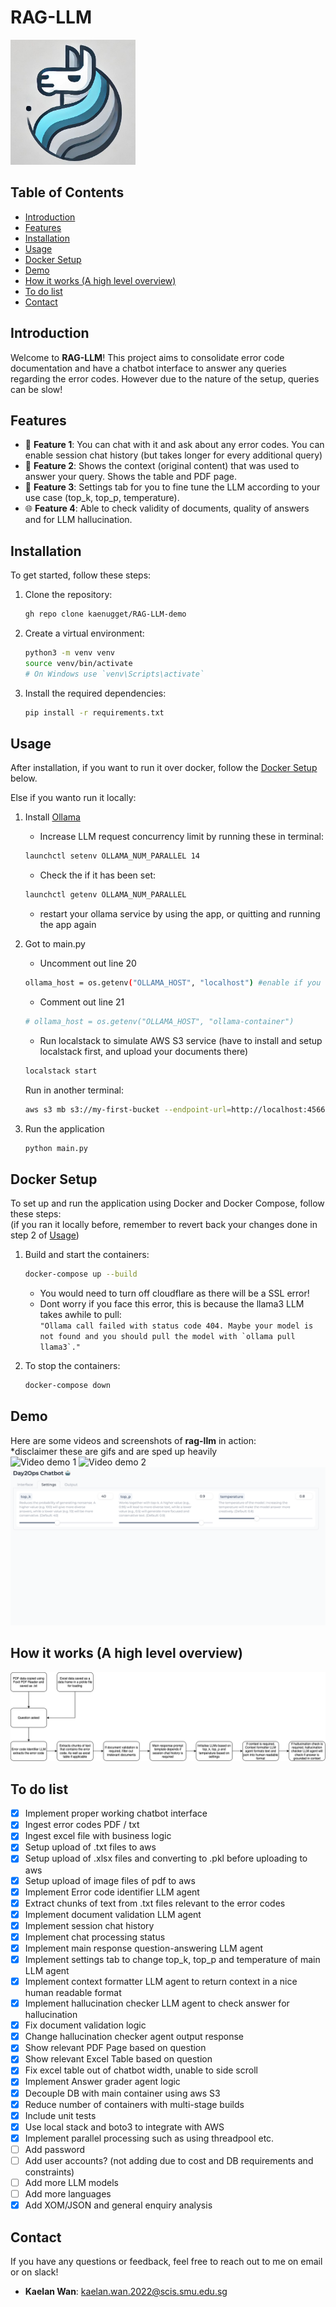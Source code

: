 # RAG-LLM
<img src="assets/bot.png" alt="Project Logo" width="200"/>

## Table of Contents
- [Introduction](#introduction)
- [Features](#features)
- [Installation](#installation)
- [Usage](#usage)
- [Docker Setup](#docker-setup)
- [Demo](#demo)
- [How it works (A high level overview)](#how-it-works-a-high-level-overview)
- [To do list](#to-do-list)
- [Contact](#contact)

## Introduction
Welcome to **RAG-LLM**! This project aims to consolidate error code documentation and have a chatbot interface to answer any queries regarding the error codes. However due to the nature of the setup, queries can be slow! 

## Features
- 🚀 **Feature 1**: You can chat with it and ask about any error codes. You can enable session chat history (but takes longer for every additional query)
- 🎨 **Feature 2**: Shows the context (original content) that was used to answer your query. Shows the table and PDF page.
- 🔧 **Feature 3**: Settings tab for you to fine tune the LLM according to your use case (top_k, top_p, temperature).
- 🌐 **Feature 4**: Able to check validity of documents, quality of answers and for LLM hallucination.

## Installation
To get started, follow these steps:

1. Clone the repository:
   ```sh
   gh repo clone kaenugget/RAG-LLM-demo
   ```

2. Create a virtual environment:
   ```sh
   python3 -m venv venv
   source venv/bin/activate  
   # On Windows use `venv\Scripts\activate`
   ```

3. Install the required dependencies:
   ```sh
   pip install -r requirements.txt
   ```

## Usage
After installation, if you want to run it over docker, follow the [Docker Setup](#docker-setup) below.

Else if you wanto run it locally:

1. Install [Ollama](https://ollama.com/download)
   - Increase LLM request concurrency limit by running these in terminal:
   ```sh
   launchctl setenv OLLAMA_NUM_PARALLEL 14
   ```
   - Check the if it has been set:
   ```sh
   launchctl getenv OLLAMA_NUM_PARALLEL
   ```

   - restart your ollama service by using the app, or quitting and running the app again

2. Got to main.py
    - Uncomment out line 20
    ```sh
    ollama_host = os.getenv("OLLAMA_HOST", "localhost") #enable if you want to run locally and not on docker
    ```

    - Comment out line 21
    ```sh
    # ollama_host = os.getenv("OLLAMA_HOST", "ollama-container")
    ```

   - Run localstack to simulate AWS S3 service (have to install and setup localstack first, and upload your documents there)
   ```sh
   localstack start
   ```
   Run in another terminal:
   ```sh
   aws s3 mb s3://my-first-bucket --endpoint-url=http://localhost:4566
   ```

3. Run the application
    ```sh
    python main.py
    ```

## Docker Setup
To set up and run the application using Docker and Docker Compose, follow these steps:
<br>(if you ran it locally before, remember to revert back your changes done in step 2 of [Usage](#usage))<br>

1. Build and start the containers:
   ```sh
   docker-compose up --build
   ```
   - You would need to turn off cloudflare as there will be a SSL error!
   - Dont worry if you face this error, this is because the llama3 LLM takes awhile to pull: 
   <br>```"Ollama call failed with status code 404. Maybe your model is not found and you should pull the model with `ollama pull llama3`."```

2. To stop the containers:
   ```sh
   docker-compose down
   ```

## Demo
Here are some videos and screenshots of **rag-llm** in action:
<br>*disclaimer these are gifs and are sped up heavily<br>
![Video demo 1](assets/demo/rag-llm-demo.gif)
![Video demo 2](assets/demo/rag-llm-demo-with-context-and-history.gif)
![Screenshot 1](assets/demo/settings.png)

## How it works (A high level overview)
![drawio](assets/demo/rag-llm.drawio.png)

## To do list
- [X] Implement proper working chatbot interface
- [X] Ingest error codes PDF / txt
- [X] Ingest excel file with business logic
- [X] Setup upload of .txt files to aws
- [X] Setup upload of .xlsx files and converting to .pkl before uploading to aws
- [X] Setup upload of image files of pdf to aws
- [X] Implement Error code identifier LLM agent
- [X] Extract chunks of text from .txt files relevant to the error codes
- [X] Implement document validation LLM agent
- [X] Implement session chat history 
- [X] Implement chat processing status 
- [X] Implement main response question-answering LLM agent
- [X] Implement settings tab to change top_k, top_p and temperature of main LLM agent
- [X] Implement context formatter LLM agent to return context in a nice human readable format
- [X] Implement hallucination checker LLM agent to check answer for hallucination
- [X] Fix document validation logic
- [X] Change hallucination checker agent output response
- [X] Show relevant PDF Page based on question
- [X] Show relevant Excel Table based on question
- [X] Fix excel table out of chatbot width, unable to side scroll
- [X] Implement Answer grader agent logic
- [X] Decouple DB with main container using aws S3
- [X] Reduce number of containers with multi-stage builds
- [X] Include unit tests
- [X] Use local stack and boto3 to integrate with AWS
- [X] Implement parallel processing such as using threadpool etc.
- [ ] Add password
- [ ] Add user accounts? (not adding due to cost and DB requirements and constraints)
- [ ] Add more LLM models
- [ ] Add more languages
- [X] Add XOM/JSON and general enquiry analysis

## Contact
If you have any questions or feedback, feel free to reach out to me on email or on slack!
- **Kaelan Wan**: [kaelan.wan.2022@scis.smu.edu.sg](mailto:kaelan.wan.2022@scis.smu.edu.sg)
